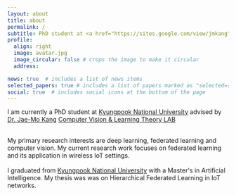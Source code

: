 ```yaml
---
layout: about
title: about
permalink: /
subtitle: PhD student at <a href="https://sites.google.com/view/jmkang">CVLT Lab</a>, <a href="https://en.knu.ac.kr">Kyungpook National University<a>
profile:
  align: right
  image: avatar.jpg
  image_circular: false # crops the image to make it circular
  address: 

news: true  # includes a list of news items
selected_papers: true # includes a list of papers marked as "selected={true}"
social: true  # includes social icons at the bottom of the page
---
```


I am currently a PhD student at [Kyungpook National University](https://en.knu.ac.kr) advised by [Dr. Jae-Mo Kang](https://sites.google.com/site/knuaislab/professor) [Computer Vision & Learning Theory LAB](https://sites.google.com/view/jmkang)
<br><br>

My primary research interests are deep learning, federated learning and computer vision. My current research work focuses on federated learning and its application in wireless IoT settings.
<br><br>
I graduated from [Kyungpook National University](https://en.knu.ac.kr) with a Master's in Artificial Intelligence. My thesis was was on Hierarchical Federated Learning in IoT networks.
